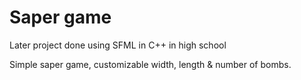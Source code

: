 # Saper game

Later project done using SFML in C++ in high school

Simple saper game, customizable width, length & number of bombs.